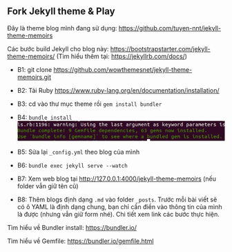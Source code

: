 ## Fork Jekyll theme & Play

Đây là theme blog mình đang sử dụng: https://github.com/tuyen-nnt/jekyll-theme-memoirs

Các bước build Jekyll cho blog này: https://bootstrapstarter.com/jekyll-theme-memoirs/
(Tìm hiểu thêm tại: https://jekyllrb.com/docs/)


* B1: git clone https://github.com/wowthemesnet/jekyll-theme-memoirs.git
* B2: Tải Ruby https://www.ruby-lang.org/en/documentation/installation/
* B3: cd vào thư mục theme rồi ``gem install bundler``
* B4: ``bundle install``
![](img/bundle-install.png)

* B5: Sửa lại ``_config.yml`` theo blog của mình
* B6: ``bundle exec jekyll serve --watch``
* B7: Xem web blog tại http://127.0.0.1:4000/jekyll-theme-memoirs (nếu folder vẫn giữ tên cũ)
* B8: Thêm blogs định dạng ``.md`` vào folder ``_posts``. Trước mỗi bài viết sẽ có ô YAML là định dạng chung, bạn chỉ cần điền vào thông tin của mình là được (nhưng vẫn giữ form nhé). Chi tiết xem link các bước thực hiện.


Tìm hiểu về Bundler install: https://bundler.io/

Tìm hiểu về Gemfile: https://bundler.io/gemfile.html

